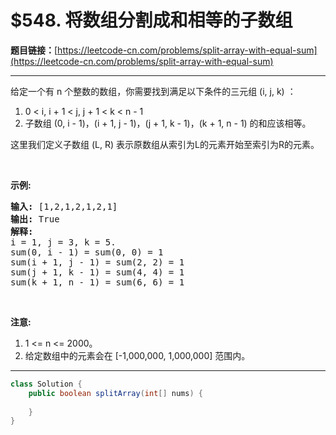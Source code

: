 # $548. 将数组分割成和相等的子数组

**题目链接：**[https://leetcode-cn.com/problems/split-array-with-equal-sum](https://leetcode-cn.com/problems/split-array-with-equal-sum)

---

<div class="content__1Y2H">
 <div class="notranslate">
  <p>给定一个有 n 个整数的数组，你需要找到满足以下条件的三元组 (i, j, k) ：</p> 
  <ol> 
   <li>0 &lt; i, i + 1 &lt; j, j + 1 &lt; k &lt; n - 1</li> 
   <li>子数组 (0, i - 1)，(i + 1, j - 1)，(j + 1, k - 1)，(k + 1, n - 1) 的和应该相等。</li> 
  </ol> 
  <p>这里我们定义子数组 (L, R) 表示原数组从索引为L的元素开始至索引为R的元素。</p> 
  <p>&nbsp;</p> 
  <p><strong>示例:</strong></p> 
  <pre class="language-text"><strong>输入:</strong> [1,2,1,2,1,2,1]
<strong>输出:</strong> True
<strong>解释:</strong>
i = 1, j = 3, k = 5. 
sum(0, i - 1) = sum(0, 0) = 1
sum(i + 1, j - 1) = sum(2, 2) = 1
sum(j + 1, k - 1) = sum(4, 4) = 1
sum(k + 1, n - 1) = sum(6, 6) = 1
</pre> 
  <p>&nbsp;</p> 
  <p><strong>注意:</strong></p> 
  <ol> 
   <li>1 &lt;= n &lt;= 2000。</li> 
   <li>给定数组中的元素会在 [-1,000,000, 1,000,000] 范围内。</li> 
  </ol> 
 </div>
</div>

---

```java
class Solution {
    public boolean splitArray(int[] nums) {
        
    }
}
```